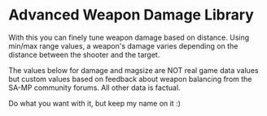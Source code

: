 # Advanced Weapon Damage Library
With this you can finely tune weapon damage based on distance.
Using min/max range values, a weapon's damage varies depending on the distance between the shooter and the target.

The values below for damage and magsize are NOT real game data values but custom values based on feedback about weapon balancing from the SA-MP community forums. All other data is factual.

Do what you want with it, but keep my name on it :)
